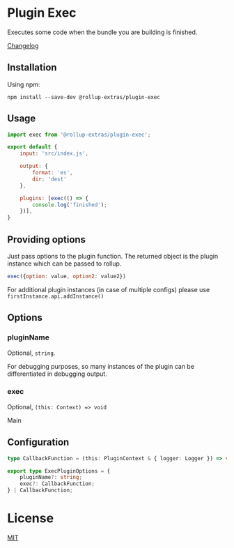 # Plugin Exec

Executes some code when the bundle you are building is finished.

[Changelog](./CHANGELOG.md)

## Installation

Using npm:
```
npm install --save-dev @rollup-extras/plugin-exec
```

## Usage

```javascript
import exec from '@rollup-extras/plugin-exec';

export default {
    input: 'src/index.js',

    output: {
        format: 'es',
        dir: 'dest'
    },

    plugins: [exec(() => {
        console.log('finished');
    })],
} 
```

## Providing options

Just pass options to the plugin function. The returned object is the plugin instance which can be passed to rollup.

```javascript
exec({option: value, option2: value2})
```

For additional plugin instances (in case of multiple configs) please use `firstInstance.api.addInstance()`

## Options

### pluginName

Optional, `string`.

For debugging purposes, so many instances of the plugin can be differentiated in debugging output.

### exec

Optional, `(this: Context) => void`

Main 

## Configuration

```typescript
type CallbackFunction = (this: PluginContext & { logger: Logger }) => void;

export type ExecPluginOptions = {
    pluginName?: string;
    exec?: CallbackFunction;
} | CallbackFunction;
```

# License

[MIT](https://github.com/kshutkin/rollup-extras/blob/main/LICENSE)